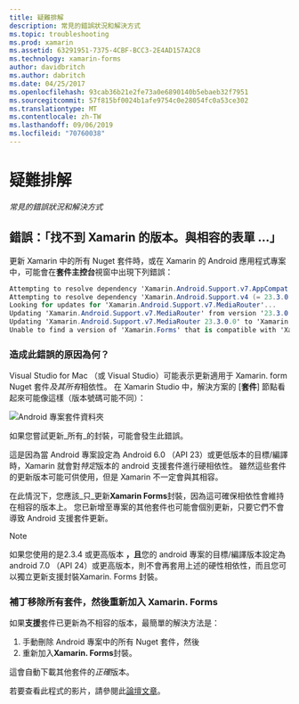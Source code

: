 ```yaml
---
title: 疑難排解
description: 常見的錯誤狀況和解決方式
ms.topic: troubleshooting
ms.prod: xamarin
ms.assetid: 63291951-7375-4CBF-BCC3-2E4AD157A2C8
ms.technology: xamarin-forms
author: davidbritch
ms.author: dabritch
ms.date: 04/25/2017
ms.openlocfilehash: 93cab36b21e2fe73a0e6890140b5ebaeb32f7951
ms.sourcegitcommit: 57f815bf0024b1afe9754c0e28054fc0a53ce302
ms.translationtype: MT
ms.contentlocale: zh-TW
ms.lasthandoff: 09/06/2019
ms.locfileid: "70760038"
---
```

# <a name="troubleshooting"></a>疑難排解

_常見的錯誤狀況和解決方式_

## <a name="error-unable-to-find-a-version-of-xamarinforms-compatible-with"></a>錯誤：「找不到 Xamarin 的版本。與相容的表單 ...」

更新 Xamarin 中的所有 Nuget 套件時，或在 Xamarin 的 Android 應用程式專案中，可能會在**套件主控台**視窗中出現下列錯誤：

```csharp
Attempting to resolve dependency 'Xamarin.Android.Support.v7.AppCompat (= 23.3.0.0)'.
Attempting to resolve dependency 'Xamarin.Android.Support.v4 (= 23.3.0.0)'.
Looking for updates for 'Xamarin.Android.Support.v7.MediaRouter'...
Updating 'Xamarin.Android.Support.v7.MediaRouter' from version '23.3.0.0' to '23.3.1.0' in project 'Todo.Droid'.
Updating 'Xamarin.Android.Support.v7.MediaRouter 23.3.0.0' to 'Xamarin.Android.Support.v7.MediaRouter 23.3.1.0' failed.
Unable to find a version of 'Xamarin.Forms' that is compatible with 'Xamarin.Android.Support.v7.MediaRouter 23.3.0.0'.
```

### <a name="what-causes-this-error"></a>造成此錯誤的原因為何？

Visual Studio for Mac （或 Visual Studio）可能表示更新適用于 Xamarin. form Nuget 套件*及其所有*相依性。 在 Xamarin Studio 中，解決方案的 [**套件**] 節點看起來可能像這樣（版本號碼可能不同）：

![](images/updates-available.png "Android 專案套件資料夾")

如果您嘗試更新_所有_的封裝，可能會發生此錯誤。

這是因為當 Android 專案設定為 Android 6.0 （API 23）或更低版本的目標/編譯時，Xamarin 就會對*特定*版本的 android 支援套件進行硬相依性。 雖然這些套件的更新版本可能可供使用，但是 Xamarin 不一定會與其相容。

在此情況下，您應該_只_更新**Xamarin Forms**封裝，因為這可確保相依性會維持在相容的版本上。 您已新增至專案的其他套件也可能會個別更新，只要它們不會導致 Android 支援套件更新。

> [!NOTE]
> 如果您使用的是2.3.4 或更高版本 **，且**您的 android 專案的目標/編譯版本設定為 android 7.0 （API 24）或更高版本，則不會再套用上述的硬性相依性，而且您可以獨立更新支援封裝Xamarin. Forms 封裝。

### <a name="fix-remove-all-packages-and-re-add-xamarinforms"></a>補丁移除所有套件，然後重新加入 Xamarin. Forms

如果**支援**套件已更新為不相容的版本，最簡單的解決方法是：

1. 手動刪除 Android 專案中的所有 Nuget 套件，然後
2. 重新加入**Xamarin. Forms**封裝。

這會自動下載其他套件的*正確*版本。

若要查看此程式的影片，請參閱此[論壇文章](https://forums.xamarin.com/discussion/comment/170012/#Comment_170012)。
